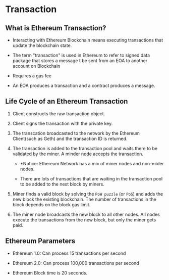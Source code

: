 # Transaction

## What is Ethereum Transaction?

- Interacting with Ethereum Blockchain means executing transactions that update the blockchain state.

- The term "transaction" is used in Ethereum to refer to signed data package that stores a message t be sent from an EOA to another account on Blockchain

- Requires a gas fee

- An EOA produces a transaction and a contract produces a message.

## Life Cycle of an Ethereum Transaction

1. Client constructs the raw transaction object.

2. Client signs the transaction with the private key.

3. The transcation broadcasted to the network by the Ethereum Client(such as Geth) and the transaction ID is returned.

4. The transaction is added to the transaction pool and waits there to be validated by the miner. A minder node accepts the transaction.

    * *Notice: Ethereum Network has a mix of miner nodes and non-mider nodes.

    * There are lots of transactions that are waiting in the transaction pool to be added to the next block by miners.

5. Miner finds a valid block by solving the `PoW puzzle` (or `PoS`)  and adds the new block the existing blockchain. The number of transactions in the block depends on the block gas limit.

6. The miner node broadcasts the new block to all other nodes. All nodes execute the transactions from the new block, but only the miner gets paid.

## Ethereum Parameters

- Ethereum 1.0: Can process 15 transactions per second

- Ethereum 2.0: Can process 100,000 transactions per second

- Ethereum Block time is 20 seconds.
